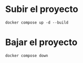 # Subir el proyecto
```
docker compose up -d --build
```
# Bajar el proyecto
```
docker compose down
```
